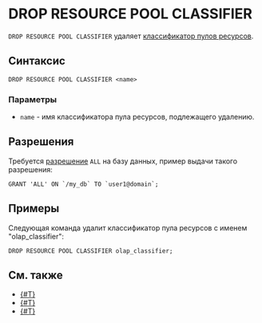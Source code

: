 # DROP RESOURCE POOL CLASSIFIER

`DROP RESOURCE POOL CLASSIFIER` удаляет [классификатор пулов ресурсов](../../../../concepts/glossary#resource-pool-classifier).

## Синтаксис

```yql
DROP RESOURCE POOL CLASSIFIER <name>
```

### Параметры

* `name` - имя классификатора пула ресурсов, подлежащего удалению.

## Разрешения

Требуется [разрешение](../syntax/grant#permissions-list) `ALL` на базу данных, пример выдачи такого разрешения:

```yql
GRANT 'ALL' ON `/my_db` TO `user1@domain`;
```

## Примеры

Следующая команда удалит классификатор пула ресурсов с именем "olap_classifier":

```yql
DROP RESOURCE POOL CLASSIFIER olap_classifier;
```

## См. также

* [{#T}](../../../dev/resource-consumption-management.md)
* [{#T}](create-resource-pool-classifier.md)
* [{#T}](alter-resource-pool-classifier.md)